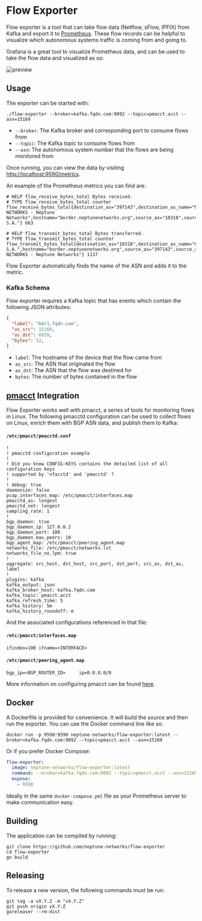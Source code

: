# Flow Exporter

Flow exporter is a tool that can take flow data (Netflow, sFlow, IPFIX) from Kafka and export it to [Prometheus](https://prometheus.io). These flow records can be helpful to visualize which autonomous systems traffic is coming from and going to.

Grafana is a great tool to visualize Prometheus data, and can be used to take the flow data and visualized as so:

![preview](https://user-images.githubusercontent.com/934497/67167662-85e57080-f36a-11e9-96e2-f6f5b3b7e5d0.png)

## Usage

The exporter can be started with:

```
./flow-exporter --broker=kafka.fqdn.com:9092 --topic=pmacct.acct --asn=15169
```

- `--broker`: The Kafka broker and corresponding port to consume flows from
- `--topic`: The Kafka topic to consume flows from
- `--asn`: The autonomous system number that the flows are being monitored from

Once running, you can view the data by visiting [http://localhost:9590/metrics](http://localhost:9590/metrics).

An example of the Prometheus metrics you can find are:

```
# HELP flow_receive_bytes_total Bytes received.
# TYPE flow_receive_bytes_total counter
flow_receive_bytes_total{destination_as="397143",destination_as_name="NEPTUNE-NETWORKS - Neptune Networks",hostname="border.neptunenetworks.org",source_as="10318",source_as_name="CABLEVISION S.A."} 663

# HELP flow_transmit_bytes_total Bytes transferred.
# TYPE flow_transmit_bytes_total counter
flow_transmit_bytes_total{destination_as="10318",destination_as_name="CABLEVISION S.A.",hostname="border.neptunenetworks.org",source_as="397143",source_as_name="NEPTUNE-NETWORKS - Neptune Networks"} 1137
```

Flow Exporter automatically finds the name of the ASN and adds it to the metric.

### Kafka Schema

Flow exporter requires a Kafka topic that has events which contain the following JSON attributes:

```json
{
  "label": "bdr1.fqdn.com",
  "as_src": 15169,
  "as_dst": 6939,
  "bytes": 52,
}
```

- `label`: The hostname of the device that the flow came from
- `as_src`: The ASN that originated the flow
- `as_dst`: The ASN that the flow was destined for
- `bytes`: The number of bytes contained in the flow

## [pmacct](https://github.com/pmacct/pmacct) Integration

Flow Exporter works well with pmacct, a series of tools for monitoring flows in Linux. The following pmacctd configuration can be used to collect flows on Linux, enrich them with BGP ASN data, and publish them to Kafka:

#### `/etc/pmacct/pmacctd.conf`

```
!
! pmacctd configuration example
!
! Did you know CONFIG-KEYS contains the detailed list of all configuration keys
! supported by 'nfacctd' and 'pmacctd' ?
!
! debug: true
daemonize: false
pcap_interfaces_map: /etc/pmacct/interfaces.map
pmacctd_as: longest
pmacctd_net: longest
sampling_rate: 1
!
bgp_daemon: true
bgp_daemon_ip: 127.0.0.2
bgp_daemon_port: 180
bgp_daemon_max_peers: 10
bgp_agent_map: /etc/pmacct/peering_agent.map
networks_file: /etc/pmacct/networks.lst
networks_file_no_lpm: true
!
aggregate: src_host, dst_host, src_port, dst_port, src_as, dst_as, label
!
plugins: kafka
kafka_output: json
kafka_broker_host: kafka.fqdn.com
kafka_topic: pmacct.acct
kafka_refresh_time: 5
kafka_history: 5m
kafka_history_roundoff: m
```

And the associated configurations referenced in that file:

#### `/etc/pmacct/interfaces.map`

```
ifindex=100 ifname=<INTERFACE>
```

#### `/etc/pmacct/peering_agent.map`

```
bgp_ip=<BGP_ROUTER_ID>     ip=0.0.0.0/0
```

More information on configuring pmacct can be found [here](https://github.com/pmacct/pmacct/blob/master/CONFIG-KEYS).

## Docker

A Dockerfile is provided for convenience. It will build the source and then run the exporter. You can use the Docker command line like so:

```
docker run -p 9590:9590 neptune-networks/flow-exporter:latest --broker=kafka.fqdn.com:9092 --topic=pmacct.acct --asn=15169
```

Or if you prefer Docker Compose:

```yml
flow-exporter:
  image: neptune-networks/flow-exporter:latest
  command: --broker=kafka.fqdn.com:9092 --topic=pmacct.acct --asn=15169
  expose:
    - 9590
```

Ideally in the same `docker-compose.yml` file as your Prometheus server to make communication easy.

## Building

The application can be compiled by running:

```
git clone https://github.com/neptune-networks/flow-exporter
cd flow-exporter
go build
```

## Releasing

To release a new version, the following commands must be run:

```
git tag -a vX.Y.Z -m "vX.Y.Z"
git push origin vX.Y.Z
goreleaser --rm-dist
```

